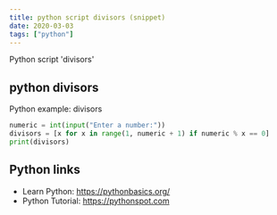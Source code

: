 ```yaml
---
title: python script divisors (snippet)
date: 2020-03-03
tags: ["python"]
---
```

Python script 'divisors'


## python divisors

Python example: divisors

```python
numeric = int(input("Enter a number:"))
divisors = [x for x in range(1, numeric + 1) if numeric % x == 0]
print(divisors)

```

## Python links

- Learn Python: https://pythonbasics.org/
- Python Tutorial: https://pythonspot.com
